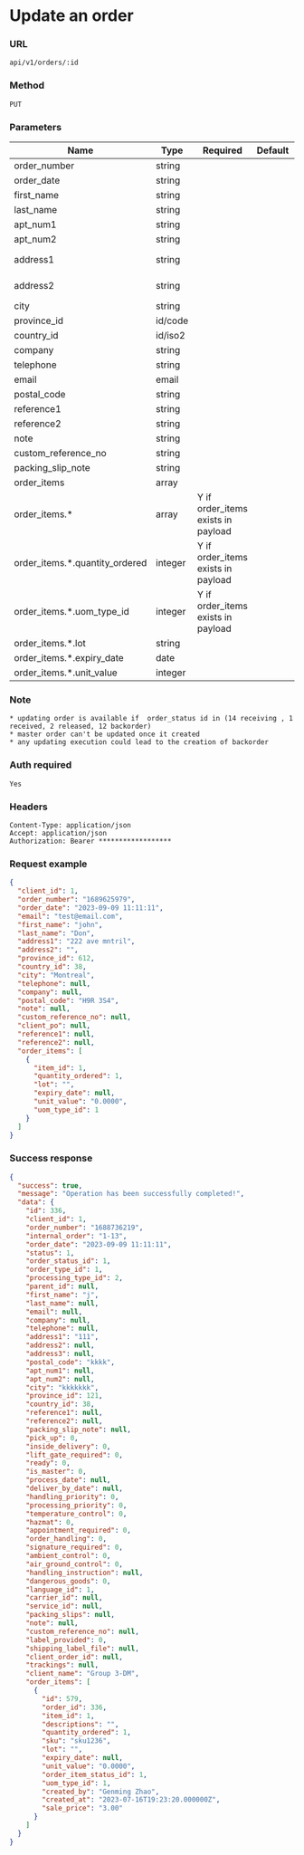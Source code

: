 # Update an order

### URL

```text
api/v1/orders/:id
```

### Method

```text
PUT
```

### Parameters

| Name                           | Type    | Required                           | Default | Description                        |
|--------------------------------|---------|------------------------------------|---------|------------------------------------|
| order_number                   | string  |                                    |         |                                    |
| order_date                     | string  |                                    |         |                                    |
| first_name                     | string  |                                    |         |                                    |
| last_name                      | string  |                                    |         |                                    |
| apt_num1                       | string  |                                    |         |                                    |
| apt_num2                       | string  |                                    |         |                                    |
| address1                       | string  |                                    |         | max 35 characters                  |
| address2                       | string  |                                    |         | max 35 characters                  |
| city                           | string  |                                    |         |                                    |
| province_id                    | id/code |                                    |         | [APIs](../Others/get_provinces.md) |
| country_id                     | id/iso2 |                                    |         | [APIs](../Others/get_countries.md) |
| company                        | string  |                                    |         |                                    |
| telephone                      | string  |                                    |         |                                    |
| email                          | email   |                                    |         |                                    |
| postal_code                    | string  |                                    |         |                                    |
| reference1                     | string  |                                    |         |                                    |
| reference2                     | string  |                                    |         |                                    |
| note                           | string  |                                    |         |                                    |
| custom_reference_no            | string  |                                    |         |                                    |
| packing_slip_note              | string  |                                    |         |                                    |
| order_items                    | array   |                                    |         |                                    |
| order_items.*                  | array   | Y if order_items exists in payload |         |                                    |
| order_items.*.quantity_ordered | integer | Y if order_items exists in payload |         |                                    |
| order_items.*.uom_type_id      | integer | Y if order_items exists in payload |         | [APIs](../Others/get_uom_types.md) |
| order_items.*.lot              | string  |                                    |         |                                    |
| order_items.*.expiry_date      | date    |                                    |         |                                    |
| order_items.*.unit_value       | integer |                                    |         |                                    |

### Note

```text
* updating order is available if  order_status id in (14 receiving , 1 received, 2 released, 12 backorder)
* master order can't be updated once it created
* any updating execution could lead to the creation of backorder
```

### Auth required

```text
Yes
```

### Headers

```text
Content-Type: application/json
Accept: application/json
Authorization: Bearer ******************
```

### Request example

```json
{
  "client_id": 1,
  "order_number": "1689625979",
  "order_date": "2023-09-09 11:11:11",
  "email": "test@email.com",
  "first_name": "john",
  "last_name": "Don",
  "address1": "222 ave mntril",
  "address2": "",
  "province_id": 612,
  "country_id": 38,
  "city": "Montreal",
  "telephone": null,
  "company": null,
  "postal_code": "H9R 3S4",
  "note": null,
  "custom_reference_no": null,
  "client_po": null,
  "reference1": null,
  "reference2": null,
  "order_items": [
    {
      "item_id": 1,
      "quantity_ordered": 1,
      "lot": "",
      "expiry_date": null,
      "unit_value": "0.0000",
      "uom_type_id": 1
    }
  ]
}
```

### Success response

```json
{
  "success": true,
  "message": "Operation has been successfully completed!",
  "data": {
    "id": 336,
    "client_id": 1,
    "order_number": "1688736219",
    "internal_order": "1-13",
    "order_date": "2023-09-09 11:11:11",
    "status": 1,
    "order_status_id": 1,
    "order_type_id": 1,
    "processing_type_id": 2,
    "parent_id": null,
    "first_name": "j",
    "last_name": null,
    "email": null,
    "company": null,
    "telephone": null,
    "address1": "111",
    "address2": null,
    "address3": null,
    "postal_code": "kkkk",
    "apt_num1": null,
    "apt_num2": null,
    "city": "kkkkkkk",
    "province_id": 121,
    "country_id": 38,
    "reference1": null,
    "reference2": null,
    "packing_slip_note": null,
    "pick_up": 0,
    "inside_delivery": 0,
    "lift_gate_required": 0,
    "ready": 0,
    "is_master": 0,
    "process_date": null,
    "deliver_by_date": null,
    "handling_priority": 0,
    "processing_priority": 0,
    "temperature_control": 0,
    "hazmat": 0,
    "appointment_required": 0,
    "order_handling": 0,
    "signature_required": 0,
    "ambient_control": 0,
    "air_ground_control": 0,
    "handling_instruction": null,
    "dangerous_goods": 0,
    "language_id": 1,
    "carrier_id": null,
    "service_id": null,
    "packing_slips": null,
    "note": null,
    "custom_reference_no": null,
    "label_provided": 0,
    "shipping_label_file": null,
    "client_order_id": null,
    "trackings": null,
    "client_name": "Group 3-DM",
    "order_items": [
      {
        "id": 579,
        "order_id": 336,
        "item_id": 1,
        "descriptions": "",
        "quantity_ordered": 1,
        "sku": "sku1236",
        "lot": "",
        "expiry_date": null,
        "unit_value": "0.0000",
        "order_item_status_id": 1,
        "uom_type_id": 1,
        "created_by": "Genming Zhao",
        "created_at": "2023-07-16T19:23:20.000000Z",
        "sale_price": "3.00"
      }
    ]
  }
}
```

